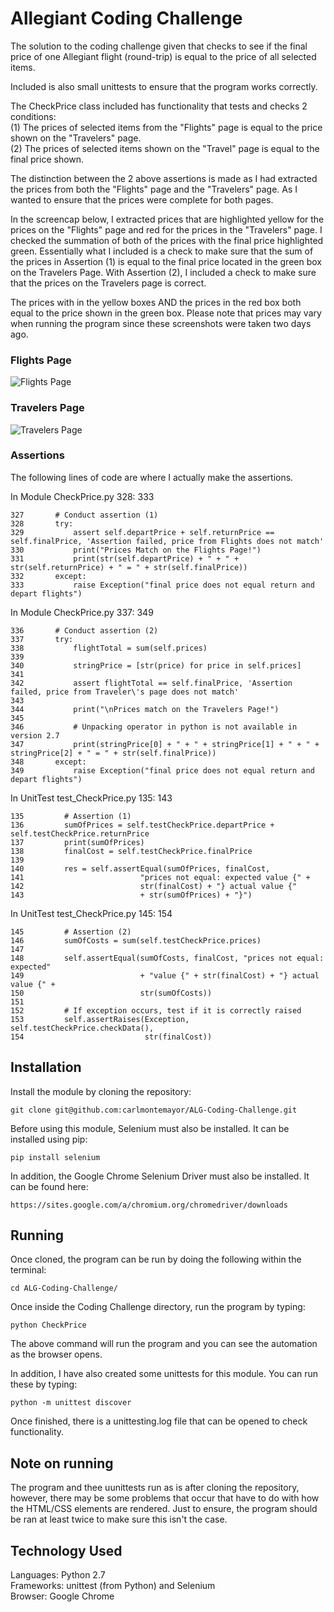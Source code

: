 # Allegiant Coding Challenge 

The solution to the coding challenge given that checks to see if the final price of 
one Allegiant flight (round-trip) is equal to the price of all selected items. 

Included is also small unittests to ensure that the program works correctly.

The CheckPrice class included has functionality that tests and checks 2 conditions:\
    (1) The prices of selected items from the "Flights" page is equal to the price
        shown on the "Travelers" page.  \
    (2) The prices of selected items shown on the "Travel" page is equal to the 
        final price shown.

The distinction between the 2 above assertions is made as I had extracted the prices
from both the "Flights" page and the "Travelers" page. As I wanted to ensure that 
the prices were complete for both pages.

In the screencap below, I extracted prices that are highlighted yellow for the prices on 
the "Flights" page and red for the prices in the "Travelers" page. I checked the 
summation of both of the prices with the final price highlighted green. Essentially what 
I included is a check to make sure that the sum of the prices in Assertion (1) is equal
to the final price located in the green box on the Travelers Page. With Assertion (2), I included
a check to make sure that the prices on the Travelers page is correct.

The prices with in the yellow boxes AND the prices in the red box both equal to the price shown in 
the green box. Please note that prices may vary when running the program since these screenshots were
taken two days ago.

### Flights Page 
![Flights Page](https://github.com/carlmontemayor/AllegaintCodingChallenge/blob/master/screenshots%20(referenced%20in%20README.md)/Flights%20Page.png)

### Travelers Page
![Travelers Page](https://github.com/carlmontemayor/AllegaintCodingChallenge/blob/master/screenshots%20(referenced%20in%20README.md)/Traveler's%20Page.png)

### Assertions
The following lines of code are where I actually make the assertions.


In Module CheckPrice.py 328: 333
```
327       # Conduct assertion (1)
328       try:
329           assert self.departPrice + self.returnPrice == self.finalPrice, 'Assertion failed, price from Flights does not match'
330           print("Prices Match on the Flights Page!")
331           print(str(self.departPrice) + " + " + str(self.returnPrice) + " = " + str(self.finalPrice))
332       except:
333           raise Exception("final price does not equal return and depart flights")
```

In Module CheckPrice.py 337: 349
```
336       # Conduct assertion (2)
337       try:
338           flightTotal = sum(self.prices)
339       
340           stringPrice = [str(price) for price in self.prices]
341           
342           assert flightTotal == self.finalPrice, 'Assertion failed, price from Traveler\'s page does not match'
343 
344           print("\nPrices match on the Travelers Page!")
345 
346           # Unpacking operator in python is not available in version 2.7
347           print(stringPrice[0] + " + " + stringPrice[1] + " + " + stringPrice[2] + " = " + str(self.finalPrice))
348       except:
349           raise Exception("final price does not equal return and depart flights")
```

In UnitTest test_CheckPrice.py 135: 143
```
135         # Assertion (1)
136         sumOfPrices = self.testCheckPrice.departPrice + self.testCheckPrice.returnPrice
137         print(sumOfPrices)
138         finalCost = self.testCheckPrice.finalPrice
139 
140         res = self.assertEqual(sumOfPrices, finalCost,
141                          "prices not equal: expected value {" +
142                          str(finalCost) + "} actual value {"
143                          + str(sumOfPrices) + "}")
```

In UnitTest test_CheckPrice.py 145: 154
```
145         # Assertion (2)
146         sumOfCosts = sum(self.testCheckPrice.prices)
147 
148         self.assertEqual(sumOfCosts, finalCost, "prices not equal: expected"
149                          + "value {" + str(finalCost) + "} actual value {" +
150                          str(sumOfCosts))
151 
152         # If exception occurs, test if it is correctly raised
153         self.assertRaises(Exception, self.testCheckPrice.checkData(), 
154                           str(finalCost))
```

## Installation

Install the module by cloning the repository:
```
git clone git@github.com:carlmontemayor/ALG-Coding-Challenge.git
```

Before using this module, Selenium must also be installed. It can be installed using pip:
```
pip install selenium
```


In addition, the Google Chrome Selenium Driver must also be installed. It can be found here:
```
https://sites.google.com/a/chromium.org/chromedriver/downloads
```

## Running

Once cloned, the program can be run by doing the following within the terminal:
```
cd ALG-Coding-Challenge/
```

Once inside the Coding Challenge directory, run the program by typing:
```
python CheckPrice
```
The above command will run the program and you can see the automation as the browser 
opens.

In addition, I have also created some unittests for this module. You can run these by
typing:
```
python -m unittest discover
```

Once finished, there is a unittesting.log file that can be opened to check functionality.

## Note on running
The program and thee uunittests run as is after cloning the repository, however, there may be some problems that occur
that have to do with how the HTML/CSS elements are rendered. Just to ensure, the program should be ran
at least twice to make sure this isn't the case.

## Technology Used
Languages: Python 2.7\
Frameworks: unittest (from Python) and Selenium\
Browser: Google Chrome
